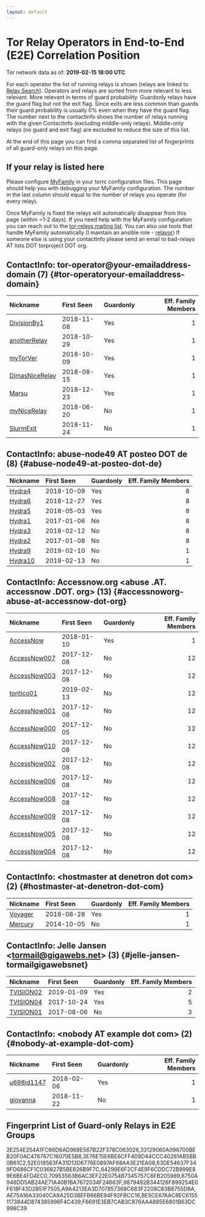 ```yaml
---
layout: default
---
```



# Tor Relay Operators in End-to-End (E2E) Correlation Position

Tor network data as of: **2019-02-15 18:00 UTC**

For each operator the list of running relays is shown (relays are linked to [Relay Search](https://metrics.torproject.org/rs.html)).
Operators and relays are sorted from more relevant to less relevant. More relevant in terms of guard probability.
Guardonly relays have the guard flag but not the exit flag.
Since exits are less common than guards their guard probability is usually 0% even when they have the guard flag.
The number next to the contactinfo shows the number of relays running with the given ContactInfo (excluding middle-only relays).
Middle-only relays (no guard and exit flag) are excluded to reduce the size of this list.

At the end of this page you can find a comma separated list of fingerprints of all guard-only relays on this page.

## If your relay is listed here
Please configure [MyFamily](https://www.torproject.org/docs/tor-manual.html.en#MyFamily) in your torrc configuration files.
This page should help you with debugging your MyFamily configuration. The number in the last column should equal to the number of
relays you operate (for every relay).

Once MyFamily is fixed the relays will automatically disappear from this page (within ~1-2 days).
If you need help with the MyFamily configuration you can reach out to the
[tor-relays mailing list](https://lists.torproject.org/cgi-bin/mailman/listinfo/tor-relays).
You can also use tools that handle MyFamily automatically (I maintain an ansible role - 
[relayor](https://medium.com/@nusenu/deploying-tor-relays-with-ansible-6612593fa34d))
If someone else is using your contactInfo please send an email to bad-relays AT lists DOT torproject DOT org.


## ContactInfo: tor-operator@your-emailaddress-domain (7) {#tor-operatoryour-emailaddress-domain}

| Nickname                                                                                                  | First Seen   | Guardonly   |   Eff. Family Members |
|:----------------------------------------------------------------------------------------------------------|:-------------|:------------|----------------------:|
| [DivisionBy1](https://metrics.torproject.org/rs.html#details/9879492B344126F899254E0F618F43D2B51F7505)    | 2018-11-08   | Yes         |                     1 |
| [anotherRelay](https://metrics.torproject.org/rs.html#details/F6691E3EB7CAB3C876AAA885E6801B63DC998C39)   | 2018-10-29   | Yes         |                     1 |
| [myTorVer](https://metrics.torproject.org/rs.html#details/70953563B6AC3EF22E0754B7345757C6FB205989)       | 2018-10-09   | Yes         |                     1 |
| [DimasNiceRelay](https://metrics.torproject.org/rs.html#details/BE5CE67AAC8EC61551173844D874385996F4C439) | 2018-08-15   | Yes         |                     1 |
| [Marsu](https://metrics.torproject.org/rs.html#details/8750A946DD5AB24AE71A40B1BA7672034F24663F)          | 2018-12-23   | Yes         |                     1 |
| [myNiceRelay](https://metrics.torproject.org/rs.html#details/9FC15C742C2E95A34F104CB5A0826C6659CFF2B7)    | 2018-06-20   | No          |                     1 |
| [SlurmExit](https://metrics.torproject.org/rs.html#details/C0BFC0A0341BD0293F093DEC6966B99038A31B79)      | 2018-11-24   | No          |                     1 |

## ContactInfo: abuse-node49 AT posteo DOT de (8) {#abuse-node49-at-posteo-dot-de}

| Nickname                                                                                           | First Seen   | Guardonly   |   Eff. Family Members |
|:---------------------------------------------------------------------------------------------------|:-------------|:------------|----------------------:|
| [Hydra4](https://metrics.torproject.org/rs.html#details/33129060A096700BEB20F0AC476767C16070E5B8)  | 2018-10-09   | Yes         |                     8 |
| [Hydra6](https://metrics.torproject.org/rs.html#details/63DE54637F349FD686CF1C036827B5BE826B9F7C)  | 2018-12-27   | Yes         |                     8 |
| [Hydra5](https://metrics.torproject.org/rs.html#details/3E76E15E6BE6CFF409D44CCC40281AB5BB0B61C2)  | 2018-05-03   | Yes         |                     8 |
| [Hydra1](https://metrics.torproject.org/rs.html#details/0647C3F8352BBFA0D57A1C3E0DCF67FC3E073D2C)  | 2017-01-06   | No          |                     8 |
| [Hydra3](https://metrics.torproject.org/rs.html#details/A766BF5C5AF7F897D81BD98797B17B1E8C014650)  | 2018-02-12   | No          |                     8 |
| [Hydra2](https://metrics.torproject.org/rs.html#details/B16D271047B18D29F62AE9F3CFC7094258506A03)  | 2017-01-08   | No          |                     8 |
| [Hydra9](https://metrics.torproject.org/rs.html#details/CB28925DA61069A43584030D2610471F1FFD4100)  | 2019-02-10   | No          |                     1 |
| [Hydra10](https://metrics.torproject.org/rs.html#details/CD21B997AF3D30AD719C066C38C7FA8C8FE83C70) | 2019-02-13   | No          |                     1 |

## ContactInfo: Accessnow.org &lt;abuse .AT. accessnow .DOT. org&gt; (13) {#accessnoworg-abuse-at-accessnow-dot-org}

| Nickname                                                                                                | First Seen   | Guardonly   |   Eff. Family Members |
|:--------------------------------------------------------------------------------------------------------|:-------------|:------------|----------------------:|
| [AccessNow](https://metrics.torproject.org/rs.html#details/64299E6F2CF4E9F6CDDC72B999E89E6BE4FD4EC0)    | 2018-01-10   | Yes         |                     1 |
| [AccessNow007](https://metrics.torproject.org/rs.html#details/0516085D6CAC40ED4CDCEFDFC5CCF6B00DE61DED) | 2017-12-08   | No          |                    12 |
| [AccessNow003](https://metrics.torproject.org/rs.html#details/2DFDEA5DD415B95594BFB12D59FE841167F94B5F) | 2017-12-08   | No          |                    12 |
| [toritico01](https://metrics.torproject.org/rs.html#details/3A4D13F52A4C9A13AD60D94615D4C0B2F5F69E3C)   | 2019-02-13   | No          |                    12 |
| [AccessNow001](https://metrics.torproject.org/rs.html#details/3C5915348D731505C48112F4F03235FDE7B8C837) | 2017-12-08   | No          |                    12 |
| [AccessNow000](https://metrics.torproject.org/rs.html#details/4273E6D162ED2717A1CF4207A254004CD3F5307B) | 2017-12-05   | No          |                    12 |
| [AccessNow010](https://metrics.torproject.org/rs.html#details/46F90EF3A3628C134DBB4654D0E4FF7EB914B690) | 2017-12-08   | No          |                    12 |
| [AccessNow002](https://metrics.torproject.org/rs.html#details/6290A2D08E5EB89C809223C5C7BF52597690751D) | 2017-12-08   | No          |                    12 |
| [AccessNow006](https://metrics.torproject.org/rs.html#details/65E6EB676633328ADE3BD3168A59134CDDD21E19) | 2017-12-08   | No          |                    12 |
| [AccessNow008](https://metrics.torproject.org/rs.html#details/7E006A46A222CE42F84B4A175698B3B593A7B3B7) | 2017-12-08   | No          |                    12 |
| [AccessNow009](https://metrics.torproject.org/rs.html#details/8D093C9C2B42BC224A5319A660A6CF5EDEFE839F) | 2017-12-08   | No          |                    12 |
| [AccessNow005](https://metrics.torproject.org/rs.html#details/B0DD527BE01842D46030265FBD9928217A709F28) | 2017-12-08   | No          |                    12 |
| [AccessNow004](https://metrics.torproject.org/rs.html#details/D255268BACBB4562554CF20147731BDA0D8C452B) | 2017-12-08   | No          |                    12 |

## ContactInfo: &lt;hostmaster at denetron dot com&gt; (2) {#hostmaster-at-denetron-dot-com}

| Nickname                                                                                           | First Seen   | Guardonly   |   Eff. Family Members |
|:---------------------------------------------------------------------------------------------------|:-------------|:------------|----------------------:|
| [Voyager](https://metrics.torproject.org/rs.html#details/AE75A16A33040CA8A25D3BEFB66BE94F92FBCC16) | 2016-08-28   | Yes         |                     1 |
| [Mercury](https://metrics.torproject.org/rs.html#details/484CEAF51A37EC992645FB6257B2EBC4AE20D9B7) | 2014-10-05   | No          |                     1 |

## ContactInfo: Jelle Jansen &lt;tormail@gigawebs.net&gt; (3) {#jelle-jansen-tormailgigawebsnet}

| Nickname                                                                                             | First Seen   | Guardonly   |   Eff. Family Members |
|:-----------------------------------------------------------------------------------------------------|:-------------|:------------|----------------------:|
| [TVISION02](https://metrics.torproject.org/rs.html#details/52E018563FA31D13D6776E0897AF68AA3E21EA08) | 2019-01-09   | Yes         |                     2 |
| [TVISION04](https://metrics.torproject.org/rs.html#details/2E254E254A1FC66D6AD968E567B22F378C063026) | 2017-10-24   | Yes         |                     5 |
| [TVISION01](https://metrics.torproject.org/rs.html#details/8DAF2CAF4BFB0DD56B51955A17599A9FB0E933D3) | 2017-08-06   | No          |                     3 |

## ContactInfo: &lt;nobody AT example dot com&gt; (2) {#nobody-at-example-dot-com}

| Nickname                                                                                              | First Seen   | Guardonly   |   Eff. Family Members |
|:------------------------------------------------------------------------------------------------------|:-------------|:------------|----------------------:|
| [u698id1147](https://metrics.torproject.org/rs.html#details/A9A4213EA3D707857368C683F2208C83B8755D8A) | 2018-02-06   | Yes         |                     1 |
| [giovanna](https://metrics.torproject.org/rs.html#details/1137AB1F84EC2D52DFB1915717F14FF1A10EB392)   | 2018-11-22   | No          |                     1 |


## Fingerprint List of Guard-only Relays in E2E Groups

2E254E254A1FC66D6AD968E567B22F378C063026,33129060A096700BEB20F0AC476767C16070E5B8,3E76E15E6BE6CFF409D44CCC40281AB5BB0B61C2,52E018563FA31D13D6776E0897AF68AA3E21EA08,63DE54637F349FD686CF1C036827B5BE826B9F7C,64299E6F2CF4E9F6CDDC72B999E89E6BE4FD4EC0,70953563B6AC3EF22E0754B7345757C6FB205989,8750A946DD5AB24AE71A40B1BA7672034F24663F,9879492B344126F899254E0F618F43D2B51F7505,A9A4213EA3D707857368C683F2208C83B8755D8A,AE75A16A33040CA8A25D3BEFB66BE94F92FBCC16,BE5CE67AAC8EC61551173844D874385996F4C439,F6691E3EB7CAB3C876AAA885E6801B63DC998C39